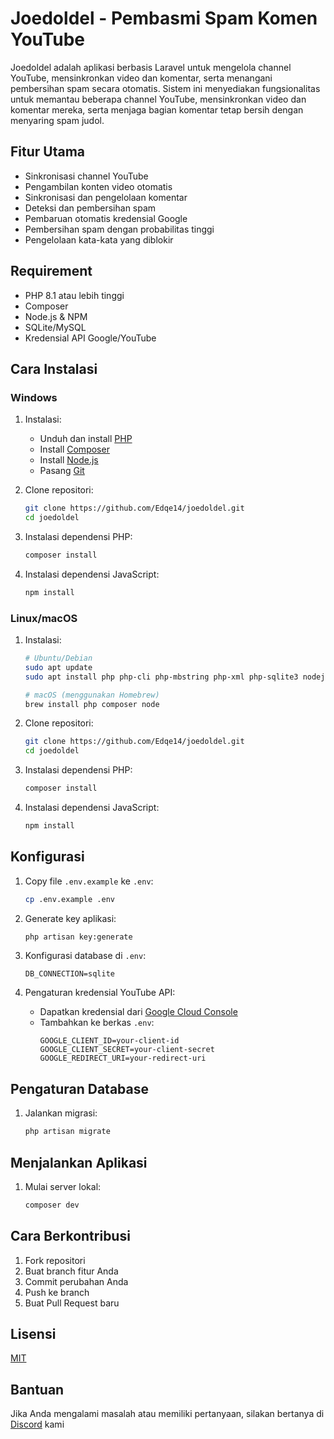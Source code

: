 # Joedoldel - Pembasmi Spam Komen YouTube

Joedoldel adalah aplikasi berbasis Laravel untuk mengelola channel YouTube, mensinkronkan video dan komentar, serta menangani pembersihan spam secara otomatis. Sistem ini menyediakan fungsionalitas untuk memantau beberapa channel YouTube, mensinkronkan video dan komentar mereka, serta menjaga bagian komentar tetap bersih dengan menyaring spam judol.

## Fitur Utama

- Sinkronisasi channel YouTube
- Pengambilan konten video otomatis
- Sinkronisasi dan pengelolaan komentar
- Deteksi dan pembersihan spam
- Pembaruan otomatis kredensial Google
- Pembersihan spam dengan probabilitas tinggi
- Pengelolaan kata-kata yang diblokir

## Requirement

- PHP 8.1 atau lebih tinggi
- Composer
- Node.js & NPM
- SQLite/MySQL
- Kredensial API Google/YouTube

## Cara Instalasi

### Windows

1. Instalasi:

   - Unduh dan install [PHP](https://windows.php.net/download/)
   - Install [Composer](https://getcomposer.org/download/)
   - Install [Node.js](https://nodejs.org/)
   - Pasang [Git](https://git-scm.com/download/windows)

2. Clone repositori:

   ```bash
   git clone https://github.com/Edqe14/joedoldel.git
   cd joedoldel
   ```

3. Instalasi dependensi PHP:

   ```bash
   composer install
   ```

4. Instalasi dependensi JavaScript:
   ```bash
   npm install
   ```

### Linux/macOS

1. Instalasi:

   ```bash
   # Ubuntu/Debian
   sudo apt update
   sudo apt install php php-cli php-mbstring php-xml php-sqlite3 nodejs npm

   # macOS (menggunakan Homebrew)
   brew install php composer node
   ```

2. Clone repositori:

   ```bash
   git clone https://github.com/Edqe14/joedoldel.git
   cd joedoldel
   ```

3. Instalasi dependensi PHP:

   ```bash
   composer install
   ```

4. Instalasi dependensi JavaScript:
   ```bash
   npm install
   ```

## Konfigurasi

1. Copy file `.env.example` ke `.env`:

   ```bash
   cp .env.example .env
   ```

2. Generate key aplikasi:

   ```bash
   php artisan key:generate
   ```

3. Konfigurasi database di `.env`:

   ```
   DB_CONNECTION=sqlite
   ```

4. Pengaturan kredensial YouTube API:
   - Dapatkan kredensial dari [Google Cloud Console](https://console.cloud.google.com/)
   - Tambahkan ke berkas `.env`:
     ```
     GOOGLE_CLIENT_ID=your-client-id
     GOOGLE_CLIENT_SECRET=your-client-secret
     GOOGLE_REDIRECT_URI=your-redirect-uri
     ```

## Pengaturan Database

1. Jalankan migrasi:

   ```bash
   php artisan migrate
   ```

## Menjalankan Aplikasi

1. Mulai server lokal:

   ```bash
   composer dev
   ```

## Cara Berkontribusi

1. Fork repositori
2. Buat branch fitur Anda
3. Commit perubahan Anda
4. Push ke branch
5. Buat Pull Request baru

## Lisensi

[MIT](LICENSE)

## Bantuan

Jika Anda mengalami masalah atau memiliki pertanyaan, silakan bertanya di [Discord](https://discord.gg/Bq7nSHtAM3) kami
